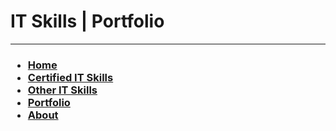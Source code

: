 # IT Skills | Portfolio

---

<h3>
<ul>
  <li><a href="https://github.com/mbhagwan/mbhagwan.github.io/blob/main/index.md">Home</a></li>
  <li><a href="https://github.com/mbhagwan/mbhagwan.github.io/blob/main/certified_skills.md">Certified IT Skills</a></li>
  <li><a href="https://github.com/mbhagwan/mbhagwan.github.io/blob/main/other_skills.md">Other IT Skills</a></li>
  <li><a href="https://github.com/mbhagwan/mbhagwan.github.io/blob/main/portfolio.md">Portfolio</a></li>
  <li><a href="https://github.com/mbhagwan/mbhagwan.github.io/blob/main/about.md">About</a></li>
</ul>
</h3>
